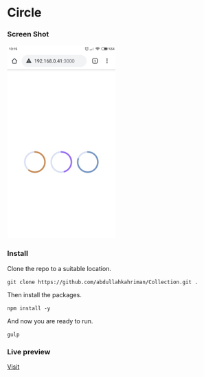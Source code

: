 # Circle

### Screen Shot
<img src="https://raw.githubusercontent.com/abdullahkahriman/Collection/master/circle/src/img/ss-mobile.jpg" width="50%" />

### Install
Clone the repo to a suitable location.
```
git clone https://github.com/abdullahkahriman/Collection.git .
```
Then install the packages.
```
npm install -y
```
And now you are ready to run.
```
gulp
```
### Live preview
<a href="https://collection-circle.vercel.app/" target="_blank">Visit</a>